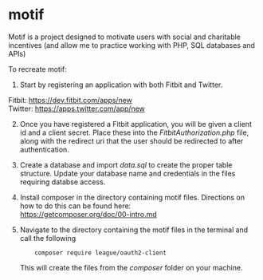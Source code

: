 # motif

Motif is a project designed to motivate users with social and charitable incentives (and allow me to practice working with PHP, SQL databases and APIs)

To recreate motif:

1. Start by registering an application with both Fitbit and Twitter.

  Fitbit: https://dev.fitbit.com/apps/new </br>
  Twitter: https://apps.twitter.com/app/new

2. Once you have registered a Fitbit application, you will be given a client id and a client secret. Place these into the <i>FitbitAuthorization.php</i> file, along with the redirect uri that the user should be redirected to after authentication.
  
3. Create a database and import <i>data.sql</i> to create the proper table structure. Update your database name and credentials in the files requiring databse access.

4. Install composer in the directory containing motif files.
    Directions on how to do this can be found here: <br/> https://getcomposer.org/doc/00-intro.md
    
5. Navigate to the directory containing the motif files in the terminal and call the following
    ```
        composer require league/oauth2-client
    ```
    This will create the files from the <i>composer</i> folder on your machine.
